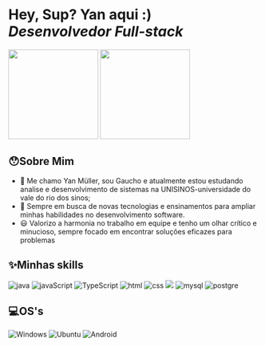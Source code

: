 # Hey, Sup? Yan aqui :) <br/> *Desenvolvedor Full-stack*

<div>
  <img height=180px src="https://github-readme-stats.vercel.app/api?username=yanmullerwk&show_icons=true&theme=noctis_minimus&include_all_commits=true">
  <img height=180px src="https://github-readme-stats.vercel.app/api/top-langs/?username=yanmullerwk&layout=compact&theme=noctis_minimus&langs_count=10">
</div>

## 😯Sobre Mim

- 🧐 Me chamo Yan Müller, sou Gaucho e atualmente estou estudando analise e desenvolvimento de sistemas na UNISINOS-universidade do vale do rio dos sinos;
- 👾 Sempre em busca de novas tecnologias e ensinamentos para ampliar minhas habilidades no desenvolvimento software.
- 😃 Valorizo a harmonia no trabalho em equipe e tenho um olhar crítico e minucioso, sempre focado em encontrar soluções eficazes para problemas

## ✨Minhas skills
<div>
  <img src="https://img.shields.io/badge/Java-ED8B00?style=for-the-badge&logo=openjdk&logoColor=white" alt="java"/>
  <img  src="https://img.shields.io/badge/JavaScript-F7DF1E?style=for-the-badge&logo=javascript&logoColor=black" alt="javaScript"/>
  <img  src="https://img.shields.io/badge/TypeScript-007ACC?style=for-the-badge&logo=typescript&logoColor=white"alt="TypeScript" />
  <img  src="https://img.shields.io/badge/HTML5-E34F26?style=for-the-badge&logo=html5&logoColor=white" alt="html" />
  <img  src="https://img.shields.io/badge/CSS3-1572B6?style=for-the-badge&logo=css3&logoColor=white" alt="css" />
  <img src="https://img.shields.io/badge/React_Native-20232A?style=for-the-badge&logo=react&logoColor=61DAFB"/>
  <img  src="https://img.shields.io/badge/MySQL-00000F?style=for-the-badge&logo=mysql&logoColor=white" alt="mysql"/>
  <img src="https://img.shields.io/badge/postgres-%23316192.svg?style=for-the-badge&logo=postgresql&logoColor=white" alt="postgre"/>
</div>

## 💻OS's
![Windows](https://img.shields.io/badge/Windows-0078D6?style=for-the-badge&logo=windows&logoColor=white)
![Ubuntu](https://img.shields.io/badge/Ubuntu-E95420?style=for-the-badge&logo=ubuntu&logoColor=white)
![Android](https://img.shields.io/badge/Android-3DDC84?style=for-the-badge&logo=android&logoColor=white)   
